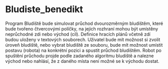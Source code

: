 # Bludiste_benedikt
Program Bludiště bude simulovat průchod dvourozměrným bludištěm, které bude tvořeno čtvercovými políčky, na jejich rozhraní mohou být umístěny neprůchodné zdi nebo východ (cíl). Definice hracích plánů včetně zdí budou uloženy v textových souborech. Uživatel bude mít možnost si zvolit úroveň bludiště, nebo vybrat bludiště ze souboru, bude mít možnost umístit postavu (robota) na konkrétní pozici a spustit průchod bludištěm. Robot po spuštění průchodu projde podle zadaného algoritmu bludiště a nalezne východ nebo nahlásí, že z daného místa není možné se k východu dostat.
